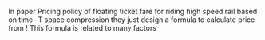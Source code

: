 In paper Pricing policy of floating ticket fare for riding high speed rail based on time- T space compression 
they just design a formula to calculate price from !
This formula is related to many factors 
